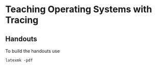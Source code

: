 # Teaching Operating Systems with Tracing #
## Handouts ##

To build the handouts use

```
latexmk -pdf
```
